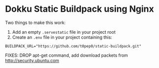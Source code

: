 # Dokku Static Buildpack using Nginx

Two things to make this work:

1. Add an empty `.servestatic` file in your project root
2. Create an `.env` file in your project containing this:

```
BUILDPACK_URL="https://github.com/t0pep0/static-buildpack.git"
```

FIXES:
 DROP apt-get command, add  download packets from http://security.ubuntu.com
